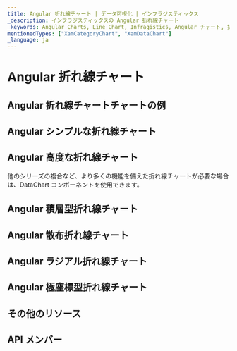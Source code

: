 ```yaml
---
title: Angular 折れ線チャート | データ可視化 | インフラジスティックス
_description: インフラジスティックスの Angular 折れ線チャート
_keywords: Angular Charts, Line Chart, Infragistics, Angular チャート, 折れ線チャート, インフラジスティックス
mentionedTypes: ["XamCategoryChart", "XamDataChart"]
_language: ja
---
```


# Angular 折れ線チャート

<!-- TODO add introduction with info about using category-chart with the chartType property set to Line -->

## Angular 折れ線チャートチャートの例

<!-- TODO use this iframe which will point to a new sample:
<iframe src='{environment:dvDemosBaseUrl}/charts/category-chart-type-Line' width="100%" height="100%" seamless frameBorder="0" onload="onXPlatSampleIframeContentLoaded(this);" alt="Angular 折れ線チャートの例"></iframe> -->

## Angular シンプルな折れ線チャート

<!-- TODO show code for CategoryChart with
- the dataSource set to multiple data sources
- the chartType property set to Line
- the brushes and markerOutlines properties set to same value, e.g. "red, green, blue"
- the markerBrushes property set for "White"
- the markerTypes property set for "Circle"
-->

## Angular 高度な折れ線チャート

他のシリーズの複合など、より多くの機能を備えた折れ線チャートが必要な場合は、DataChart コンポーネントを使用できます。

<!-- TODO copy and combine content (code snippets, description) from these topics:
	data-chart-type-category-line-series.md
-->

## Angular 積層型折れ線チャート

<!-- TODO copy and combine content (code snippets, description) from these topics:
	data-chart-type-stacked-line-series.md
    data-chart-type-stacked-100-line-series.md
-->

## Angular 散布折れ線チャート

<!-- TODO copy and combine content (code snippets, description) from these topics:
	data-chart-type-scatter-line-series.md
-->

## Angular ラジアル折れ線チャート

<!-- TODO copy and combine content (code snippets, description) from these topics:
	data-chart-type-radial-line-series.md
-->

## Angular 極座標型折れ線チャート

<!-- TODO copy and combine content (code snippets, description) from these topics:
	data-chart-type-polar-line-series.md
-->

## その他のリソース

<!-- TODO list topic links related to this topic -->

## API メンバー

<!-- TODO list API links used in this topic -->

